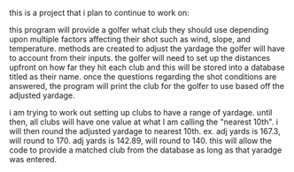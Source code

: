 this is a project that i plan to continue to work on:

this program will provide a golfer what club they should use depending upon 
multiple factors affecting their shot such as wind, slope, and temperature.
methods are created to adjust the yardage the golfer will have to account 
from their inputs.  the golfer will need to set up the distances upfront
on how far they hit each club and this will be stored into a database titled 
as their name. once the questions regarding the shot conditions are answered,
the program will print the club for the golfer to use based off the adjusted yardage. 

i am trying to work out setting up clubs to have a range of yardage.  until
then, all clubs will have one value at what I am calling the "nearest 10th".
i will then round the adjusted yardage to nearest 10th. ex. adj yards is 167.3,
will round to 170.  adj yards is 142.89, will round to 140.  this will allow
the code to provide a matched club from the database as long as that yaradge
was entered.
